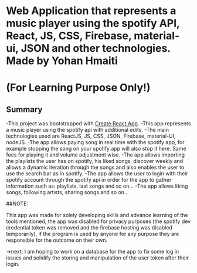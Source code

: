 # Web Application that represents a music player using the spotify API, React, JS, CSS, Firebase, material-ui, JSON and other technologies. Made by Yohan Hmaiti
#                     (For Learning Purpose Only!)
## Summary
-This project was bootstrapped with [Create React App](https://github.com/facebook/create-react-app).
-This app represents a music player using the spotify api with additional edits.
-The main technologies used are ReactJS, JS, CSS, JSON, Firebase, material-UI, nodeJS.
-The app allows paying song in real time with the spotify app, for example stopping the song on your spotify app will also stop it here. Same foes for playing it and volume adjustment wise.
-The app allows importing the playlists the user has on spotify, his liked songs, discover weekly and allows a dynamic iteration through the songs and also enables the user to use the search bar as in spotify.
-The app allows the user to login with their spotify account through the spotify api in order for the app to gather information such as: playlists, last songs and so on...
-The app allows liking songs, following artists, sharing songs and so on...

##NOTE:

This app was made for solely developing skills and advance learning of the tools mentioned, the app was disabled for privacy purposes (the spotify dev credential token was removed and the firebase hosting was disabled temporarily), if the program is used by anyone for any purpose they are responsible for the outcome on their own.

->next: I am hoping to work on a database for the app to fix some log in issues and solidify the storing and manipulation of the user token after their login.
